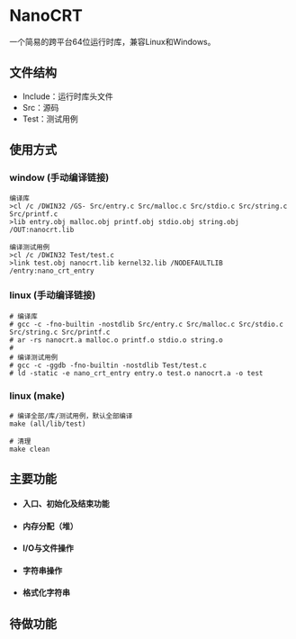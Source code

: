 # NanoCRT

一个简易的跨平台64位运行时库，兼容Linux和Windows。

## 文件结构

- Include：运行时库头文件
- Src：源码
- Test：测试用例

## 使用方式

### window (手动编译链接)

```shell
编译库
>cl /c /DWIN32 /GS- Src/entry.c Src/malloc.c Src/stdio.c Src/string.c Src/printf.c
>lib entry.obj malloc.obj printf.obj stdio.obj string.obj /OUT:nanocrt.lib

编译测试用例
>cl /c /DWIN32 Test/test.c
>link test.obj nanocrt.lib kernel32.lib /NODEFAULTLIB /entry:nano_crt_entry
```

### linux (手动编译链接)

```shell
# 编译库
# gcc -c -fno-builtin -nostdlib Src/entry.c Src/malloc.c Src/stdio.c Src/string.c Src/printf.c
# ar -rs nanocrt.a malloc.o printf.o stdio.o string.o
#
# 编译测试用例
# gcc -c -ggdb -fno-builtin -nostdlib Test/test.c
# ld -static -e nano_crt_entry entry.o test.o nanocrt.a -o test
```

### linux (make)

```shell
# 编译全部/库/测试用例，默认全部编译
make (all/lib/test)

# 清理
make clean
```

## 主要功能

- #### 入口、初始化及结束功能

- #### 内存分配（堆）

- #### I/O与文件操作

- #### 字符串操作

- #### 格式化字符串

## 待做功能
